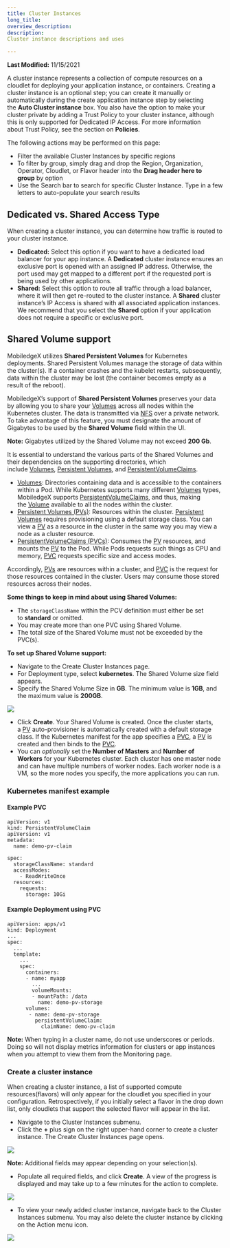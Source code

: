 ```yaml
---
title: Cluster Instances
long_title:
overview_description:
description:
Cluster instance descriptions and uses

---
```


**Last Modified:** 11/15/2021

A cluster instance represents a collection of compute resources on a cloudlet for deploying your application instance, or containers. Creating a cluster instance is an optional step; you can create it manually or automatically during the create application instance step by selecting the **Auto Cluster instance** box. You also have the option to make your cluster private by adding a Trust Policy to your cluster instance, although this is only supported for Dedicated IP Access. For more information about Trust Policy, see the section on **Policies**.

The following actions may be performed on this page:

- Filter the available Cluster Instances by specific regions
- To filter by group, simply drag and drop the Region, Organization, Operator, Cloudlet, or Flavor header into the **Drag header here to group** by option
- Use the Search bar to search for specific Cluster Instance. Type in a few letters to auto-populate your search results

## Dedicated vs. Shared Access Type

When creating a cluster instance, you can determine how traffic is routed to your cluster instance.

- **Dedicated:** Select this option if you want to have a dedicated load balancer for your app instance. A **Dedicated** cluster instance ensures an exclusive port is opened with an assigned IP address. Otherwise, the port used may get mapped to a different port if the requested port is being used by other applications.
- **Shared:** Select this option to route all traffic through a load balancer, where it will then get re-routed to the cluster instance. A **Shared** cluster instance’s IP Access is shared with all associated application instances. We recommend that you select the **Shared** option if your application does not require a specific or exclusive port.

## Shared Volume support

MobiledgeX utilizes **Shared Persistent Volumes** for Kubernetes deployments. Shared Persistent Volumes manage the storage of data within the cluster(s). If a container crashes and the kubelet restarts, subsequently, data within the cluster may be lost (the container becomes empty as a result of the reboot).

MobiledgeX’s support of **Shared Persistent Volumes** preserves your data by allowing you to share your [Volumes](https://kubernetes.io/docs/concepts/storage/volumes/) across all nodes within the Kubernetes cluster. The data is transmitted via [NFS](https://en.wikipedia.org/wiki/Network_File_System) over a private network. To take advantage of this feature, you must designate the amount of Gigabytes to be used by the **Shared Volume** field within the UI.

**Note:** Gigabytes utilized by the Shared Volume may not exceed **200 Gb**.

It is essential to understand the various parts of the Shared Volumes and their dependencies on the supporting directories, which include [Volumes](https://kubernetes.io/docs/concepts/storage/volumes/), [Persistent Volumes](https://kubernetes.io/docs/concepts/storage/persistent-volumes/), and [PersistentVolumeClaims](https://kubernetes.io/docs/concepts/storage/persistent-volumes/#persistentvolumeclaims).

- [Volumes](https://kubernetes.io/docs/concepts/storage/volumes/): Directories containing data and is accessible to the containers within a Pod. While Kubernetes supports many different [Volumes](https://kubernetes.io/docs/concepts/storage/volumes/) types, MobiledgeX supports [PersistentVolumeClaims](https://kubernetes.io/docs/concepts/storage/persistent-volumes/#persistentvolumeclaims), and thus, making the [Volume](https://kubernetes.io/docs/concepts/storage/volumes/) available to all the nodes within the cluster.
- [Persistent Volumes (PVs)](https://kubernetes.io/docs/concepts/storage/persistent-volumes/): Resources within the cluster. [Persistent Volumes](https://kubernetes.io/docs/concepts/storage/persistent-volumes/) requires provisioning using a default storage class. You can view a [PV](https://kubernetes.io/docs/concepts/storage/persistent-volumes/) as a resource in the cluster in the same way you may view a node as a cluster resource.
- [PersistentVolumeClaims (PVCs)](https://kubernetes.io/docs/concepts/storage/persistent-volumes/#persistentvolumeclaims): Consumes the [PV](https://kubernetes.io/docs/concepts/storage/persistent-volumes/) resources, and mounts the [PV](https://kubernetes.io/docs/concepts/storage/persistent-volumes/) to the Pod. While Pods requests such things as CPU and memory, [PVC](https://kubernetes.io/docs/concepts/storage/persistent-volumes/#persistentvolumeclaims) requests specific size and access modes.

Accordingly, [PVs](https://kubernetes.io/docs/concepts/storage/persistent-volumes/) are resources within a cluster, and [PVC](https://kubernetes.io/docs/concepts/storage/persistent-volumes/#persistentvolumeclaims) is the request for those resources contained in the cluster. Users may consume those stored resources across their nodes.

**Some things to keep in mind about using Shared Volumes:**

- The `storageClassName` within the PCV definition must either be set to **standard** or omitted.
- You may create more than one PVC using Shared Volume.
- The total size of the Shared Volume must not be exceeded by the PVC(s).

**To set up Shared Volume support:**

- Navigate to the Create Cluster Instances page.
- For Deployment type, select **kubernetes**. The Shared Volume size field appears.
- Specify the Shared Volume Size in **GB**. The minimum value is **1GB**, and the maximum value is **200GB**.


![](/assets/developer-ui-guide/volume-size.png "")


- Click **Create**. Your Shared Volume is created. Once the cluster starts, a [PV](https://kubernetes.io/docs/concepts/storage/persistent-volumes/) auto-provisioner is automatically created with a default storage class. If the Kubernetes manifest for the app specifies a [PVC](https://kubernetes.io/docs/concepts/storage/persistent-volumes/#persistentvolumeclaims), a [PV](https://kubernetes.io/docs/concepts/storage/persistent-volumes/) is created and then binds to the [PVC](https://kubernetes.io/docs/concepts/storage/persistent-volumes/#persistentvolumeclaims).
- You can *optionally* set the **Number of Masters** and **Number of Workers** for your Kubernetes cluster. Each cluster has one master node and can have multiple numbers of worker nodes. Each worker node is a VM, so the more nodes you specify, the more applications you can run.


### Kubernetes manifest example

#### Example PVC

```
apiVersion: v1
kind: PersistentVolumeClaim
apiVersion: v1
metadata:
  name: demo-pv-claim

spec:
  storageClassName: standard
  accessModes:
    - ReadWriteOnce
  resources:
    requests:
      storage: 10Gi

```

#### Example Deployment using PVC

```
apiVersion: apps/v1
kind: Deployment
...
spec:
  ...
  template:
    ...
    spec:
      containers:
      - name: myapp
        ...
        volumeMounts:
        - mountPath: /data
          name: demo-pv-storage
      volumes:
       - name: demo-pv-storage
         persistentVolumeClaim:
           claimName: demo-pv-claim

```

**Note:** When typing in a cluster name, do not use underscores or periods. Doing so will not display metrics information for clusters or app instances when you attempt to view them from the Monitoring page.

### Create a cluster instance

When creating a cluster instance, a list of supported compute resources(flavors) will only appear for the cloudlet you specified in your configuration. Retrospectively, if you initially select a flavor in the drop down list, only cloudlets that support the selected flavor will appear in the list.

- Navigate to the Cluster Instances submenu.
- Click the **+** plus sign on the right upper-hand corner to create a cluster instance. The Create Cluster Instances page opens.


![](/assets/developer-ui-guide/create-cluster.png "")

**Note:** Additional fields may appear depending on your selection(s).

- Populate all required fields, and click **Create**. A view of the progress is displayed and may take up to a few minutes for the action to complete.


![](/assets/developer-ui-guide/cluster-instance-progress.png "")


- To view your newly added cluster instance, navigate back to the Cluster Instances submenu. You may also delete the cluster instance by clicking on the Action menu icon.


![](/assets/cluster-instance-list1.png "")

